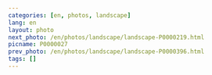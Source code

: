 ```yaml
---
categories: [en, photos, landscape]
lang: en
layout: photo
next_photo: /en/photos/landscape/landscape-P0000219.html
picname: P0000027
prev_photo: /en/photos/landscape/landscape-P0000396.html
tags: []
---
```

